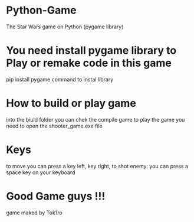# Python-Game
The Star Wars game on Python (pygame library)

# You need install pygame library to Play or remake code in this game
pip install pygame
command to instal library

# How to build or play game
into the biuld folder you can chek the compile game 
to play the game you need to open the shooter_game.exe file 
# Keys
to move you can press a key left, key right, to shot enemy: you can press a space key on your keyboard

# Good Game guys !!!
game maked by Tok1ro
